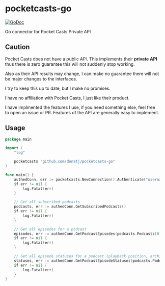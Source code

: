 # pocketcasts-go

[![GoDoc](https://godoc.org/github.com/donatj/pocketcasts-go?status.svg)](https://godoc.org/github.com/donatj/pocketcasts-go)

Go connector for Pocket Casts Private API

## Caution

Pocket Casts does not have a public API.  This implements their **private API** thus there is zero guarantee this will not suddenly stop working.

Also as their API results may change, I can make no guarantee there will not be major changes to the interfaces.

I try to keep this up to date, but I make no promises.

I have no affiliation with Pocket Casts, I just like their product.

I have implmented the features I use, if you need something else, feel free to open an issue or PR. Features of the API are generally easy to implement.

## Usage

```go
package main

import (
	"log"

	pocketcasts "github.com/donatj/pocketcasts-go"
)

func main() {
	authedConn, err := pocketcasts.NewConnection().Authenticate("username", "password")
	if err != nil {
		log.Fatal(err)
	}

	// Get all subscribed podcasts
	podcasts, err := authedConn.GetSubscribedPodcasts()
	if err != nil {
		log.Fatal(err)
	}

	// Get all episodes for a podcast
	episodes, err := authedConn.GetPodcastEpisodes(podcasts.Podcasts[0].UUID)
	if err != nil {
		log.Fatal(err)
	}

	// Get all episode statuses for a podcast (playback position, archived, completion etc)
	statuses, err := authedConn.GetPodcastEpisodeStatuses(podcasts.Podcasts[0].UUID)
	if err != nil {
		log.Fatal(err)
	}
}
```
